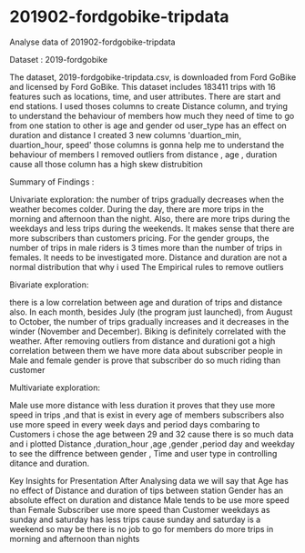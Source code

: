 # 201902-fordgobike-tripdata
Analyse data of 201902-fordgobike-tripdata

Dataset :   2019-fordgobike

The dataset, 2019-fordgobike-tripdata.csv, is downloaded from Ford GoBike and licensed by Ford GoBike. 
This dataset includes 183411 trips with 16 features such as locations, time, and user attributes. 
There are start and end stations. I used thoses columns to create Distance column,
and trying to understand the behaviour of members how much they need of time to go from one station to other
is age and gender od user_type has an effect on duration and distance
I created 3 new columns 'duartion_min, duartion_hour, speed' those columns is gonna help me to understand the behaviour of members 
I removed outliers from distance , age , duration cause all those column has a high skew distrubition 


Summary of Findings :

Univariate exploration: the number of trips gradually decreases when the weather becomes colder. 
During the day, there are more trips in the morning and afternoon than the night.
 Also, there are more trips during the weekdays and less trips during the weekends. 
It makes sense that there are more subscribers than customers pricing. For the gender groups, 
the number of trips in male riders is 3 times more than the number of trips in females. It needs to be investigated more. 
Distance and duration are not a normal distribution that why i used The Empirical rules to remove outliers

Bivariate exploration: 

there is a low correlation between age and duration of trips and distance also. 
In each month, besides July (the program just launched), from August to October, the number of trips gradually increases and it decreases in the winder (November and December). 
Biking is definitely correlated with the weather. 
After removing outliers from distance and durationi got a high correlation between them 
we have more data about subscriber people in Male and female gender is prove that subscriber do so much riding than customer

Multivariate exploration: 

Male use more distance with less duration it proves that they use more speed in trips ,and that is exist in every age of members 
subscribers also use more speed in every week days and period days combaring to Customers
i chose the age between 29 and 32 cause there is so much data and i plotted Distance ,duration_hour ,age ,gender ,period day and weekday
to see the diffrence between gender , Time and user type in controlling ditance and duration.
   
Key Insights for Presentation
After Analysing data we will say that Age has no effect of Distance and duration of tips between station
Gender has an absolute effect on duration and distance Male tends to be use more speed than Female
Subscriber use more speed than Customer
weekdays as sunday and saturday has less trips cause sunday and saturday is a weekend so may be there is no job to go for
members do more trips in morning and afternoon than nights
